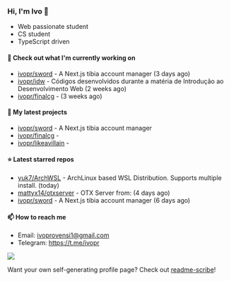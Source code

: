 ### Hi, I'm Ivo 👋

* Web passionate student
* CS student
* TypeScript driven

#### 👷 Check out what I'm currently working on

- [ivopr/sword](https://github.com/ivopr/sword) - A Next.js tibia account manager (3 days ago)
- [ivopr/idw](https://github.com/ivopr/idw) - Códigos desenvolvidos durante a matéria de Introdução ao Desenvolvimento Web (2 weeks ago)
- [ivopr/finalcg](https://github.com/ivopr/finalcg) -  (3 weeks ago)

#### 🌱 My latest projects

- [ivopr/sword](https://github.com/ivopr/sword) - A Next.js tibia account manager
- [ivopr/finalcg](https://github.com/ivopr/finalcg) - 
- [ivopr/likeavillain](https://github.com/ivopr/likeavillain) - 

#### ⭐️ Latest starred repos

- [yuk7/ArchWSL](https://github.com/yuk7/ArchWSL) - ArchLinux based WSL Distribution. Supports multiple install. (today)
- [mattyx14/otxserver](https://github.com/mattyx14/otxserver) - OTX Server from: (4 days ago)
- [ivopr/sword](https://github.com/ivopr/sword) - A Next.js tibia account manager (6 days ago)

#### 📫 How to reach me

- Email: [ivoprovensi1@gmail.com](mailto://ivoprovensi1@gmail.com)
- Telegram: https://t.me/ivopr

![](https://github-readme-stats.vercel.app/api/top-langs/?username=ivopr&layout=compact&theme=react)

Want your own self-generating profile page? Check out [readme-scribe](https://github.com/muesli/readme-scribe)!
